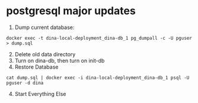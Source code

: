 # postgresql major updates

1. Dump current database:
```shell
docker exec -t dina-local-deployment_dina-db_1 pg_dumpall -c -U pguser > dump.sql
```
2. Delete old data directory
3. Turn on dina-db, then turn on init-db
4. Restore Database
```shell
cat dump.sql | docker exec -i dina-local-deployment_dina-db_1 psql -U pguser -d dina
```
4. Start Everything Else
